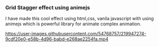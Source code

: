 ### Grid Stagger effect using animejs
I have made this cool effect using html,css, vanila javascript with using animejs which is powerful library for animate complex animation. 

https://user-images.githubusercontent.com/54768757/219947274-9cdf20e0-e58b-4d96-babd-e268ae2254fa.mp4

